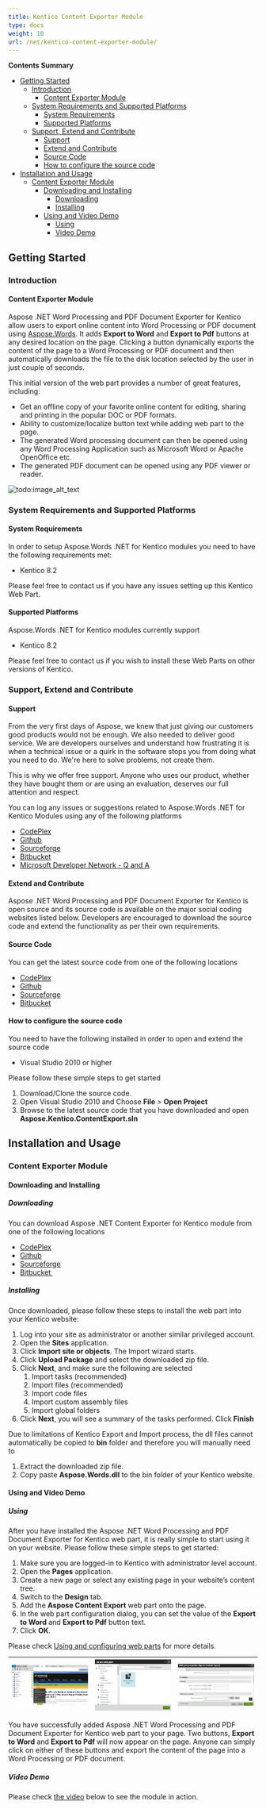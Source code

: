 ```yaml
---
title: Kentico Content Exporter Module
type: docs
weight: 10
url: /net/kentico-content-exporter-module/
---
```


**Contents Summary**

- [Getting Started](#KenticoContentExporterModule-GettingStarted) 
  - [Introduction](#KenticoContentExporterModule-Introduction) 
    - [Content Exporter Module](#KenticoContentExporterModule-ContentExporterModule)
  - [System Requirements and Supported Platforms](#KenticoContentExporterModule-SystemRequirementsandSupportedPlatforms) 
    - [System Requirements](#KenticoContentExporterModule-SystemRequirements)
    - [Supported Platforms](#KenticoContentExporterModule-SupportedPlatforms)
  - [Support, Extend and Contribute](#KenticoContentExporterModule-Support,ExtendandContribute) 
    - [Support](#KenticoContentExporterModule-Support)
    - [Extend and Contribute](#KenticoContentExporterModule-ExtendandContribute)
    - [Source Code](#KenticoContentExporterModule-SourceCode)
    - [How to configure the source code](#KenticoContentExporterModule-Howtoconfigurethesourcecode)
- [Installation and Usage](#KenticoContentExporterModule-InstallationandUsage) 
  - [Content Exporter Module](#KenticoContentExporterModule-ContentExporterModule.1) 
    - [Downloading and Installing](#KenticoContentExporterModule-DownloadingandInstalling) 
      - [Downloading](#KenticoContentExporterModule-Downloading)
      - [Installing](#KenticoContentExporterModule-Installing)
    - [Using and Video Demo](#KenticoContentExporterModule-UsingandVideoDemo) 
      - [Using](#KenticoContentExporterModule-Using)
      - [Video Demo](#KenticoContentExporterModule-VideoDemo)

## **Getting Started**

### **Introduction**

#### **Content Exporter Module**

Aspose .NET Word Processing and PDF Document Exporter for Kentico allow users to export online content into Word Processing or PDF document using [Aspose.Words](http://www.aspose.com/word-component-suite.aspx). It adds **Export to Word** and **Export to Pdf** buttons at any desired location on the page. Clicking a button dynamically exports the content of the page to a Word Processing or PDF document and then automatically downloads the file to the disk location selected by the user in just couple of seconds.

This initial version of the web part provides a number of great features, including:

- Get an offline copy of your favorite online content for editing, sharing and printing in the popular DOC or PDF formats.
- Ability to customize/localize button text while adding web part to the page.
- The generated Word processing document can then be opened using any Word Processing Application such as Microsoft Word or Apache OpenOffice etc.
- The generated PDF document can be opened using any PDF viewer or reader.

![todo:image_alt_text](http://www.aspose.com/blogs/wp-content/uploads/2015/02/Aspose-.NET-Word-Processing-and-PDF-Document-Exporter-for-Kentico.png)

### **System Requirements and Supported Platforms**

#### **System Requirements**

In order to setup Aspose.Words .NET for Kentico modules you need to have the following requirements met:

- Kentico 8.2

Please feel free to contact us if you have any issues setting up this Kentico Web Part.

#### **Supported Platforms**

Aspose.Words .NET for Kentico modules currently support

- Kentico 8.2

Please feel free to contact us if you wish to install these Web Parts on other versions of Kentico.

### **Support, Extend and Contribute**

#### **Support**

From the very first days of Aspose, we knew that just giving our customers good products would not be enough. We also needed to deliver good service. We are developers ourselves and understand how frustrating it is when a technical issue or a quirk in the software stops you from doing what you need to do. We're here to solve problems, not create them.

This is why we offer free support. Anyone who uses our product, whether they have bought them or are using an evaluation, deserves our full attention and respect.

You can log any issues or suggestions related to Aspose.Words .NET for Kentico Modules using any of the following platforms

- [CodePlex ](https://asposekentico.codeplex.com/workitem/list/basic)
- [Github ](https://github.com/asposemarketplace/Aspose_for_Kentico/issues)
- [Sourceforge ](https://sourceforge.net/p/asposekentico/tickets/)
- [Bitbucket ](https://bitbucket.org/asposemarketplace/aspose-for-kentico/issues?status=new&status=open)
- [Microsoft Developer Network - Q and A ](https://code.msdn.microsoft.com/Aspose-NET-Word-Processing-5248fcd7/view/Discussions#content)

#### **Extend and Contribute**

Aspose .NET Word Processing and PDF Document Exporter for Kentico is open source and its source code is available on the major social coding websites listed below. Developers are encouraged to download the source code and extend the functionality as per their own requirements.

#### **Source Code**

You can get the latest source code from one of the following locations

- [CodePlex ](https://asposekentico.codeplex.com/SourceControl/latest)
- [Github ](https://github.com/asposemarketplace/Aspose_for_Kentico)
- [Sourceforge ](https://sourceforge.net/p/asposekentico/code/ci/master/tree/)
- [Bitbucket ](https://bitbucket.org/asposemarketplace/aspose-for-kentico/src)

#### **How to configure the source code**

You need to have the following installed in order to open and extend the source code

- Visual Studio 2010 or higher

Please follow these simple steps to get started

1. Download/Clone the source code.
1. Open Visual Studio 2010 and Choose **File** > **Open Project**
1. Browse to the latest source code that you have downloaded and open **Aspose.Kentico.ContentExport.sln**

## **Installation and Usage**

### **Content Exporter Module**

#### **Downloading and Installing**

##### **Downloading**

You can download Aspose .NET Content Exporter for Kentico module from one of the following locations

- [CodePlex](https://asposekentico.codeplex.com/releases)
- [Github ](https://github.com/asposemarketplace/Aspose_for_Kentico/releases)
- [Sourceforge ](https://sourceforge.net/projects/asposekentico/files/)
- [Bitbucket ](https://bitbucket.org/asposemarketplace/aspose-for-kentico/downloads)

##### **Installing**

Once downloaded, please follow these steps to install the web part into your Kentico website:

1. Log into your site as administrator or another similar privileged account.
1. Open the **Sites** application.
1. Click **Import site or objects**. The Import wizard starts.
1. Click **Upload Package** and select the downloaded zip file.
1. Click **Next**, and make sure the following are selected
   1. Import tasks (recommended)
   1. Import files (recommended)
   1. Import code files
   1. Import custom assembly files
   1. Import global folders
1. Click **Next**, you will see a summary of the tasks performed. Click **Finish**

Due to limitations of Kentico Export and Import process, the dll files cannot automatically be copied to **bin** folder and therefore you will manually need to

1. Extract the downloaded zip file.
1. Copy paste **Aspose.Words.dll** to the bin folder of your Kentico website.

#### **Using and Video Demo**

##### **Using**

After you have installed the Aspose .NET Word Processing and PDF Document Exporter for Kentico web part, it is really simple to start using it on your website. Please follow these simple steps to get started:

1. Make sure you are logged-in to Kentico with administrator level account.
1. Open the **Pages** application.
1. Create a new page or select any existing page in your website’s content tree.
1. Switch to the **Design** tab.
1. Add the **Aspose Content Export** web part onto the page.
1. In the web part configuration dialog, you can set the value of the **Export to Word** and **Export to Pdf** button text.
1. Click **OK**.

Please check [Using and configuring web parts](https://docs.kentico.com/display/K8/Using+and+configuring+web+parts) for more details. 


|![todo:image_alt_text](kentico-content-exporter-module_1)|![todo:image_alt_text](kentico-content-exporter-module_2)|![todo:image_alt_text](kentico-content-exporter-module_3)|
| :- | :- | :- |

You have successfully added Aspose .NET Word Processing and PDF Document Exporter for Kentico web part to your page. Two buttons, **Export to Word** and **Export to Pdf** will now appear on the page. Anyone can simply click on either of these buttons and export the content of the page into a Word Processing or PDF document.

##### **Video Demo**

Please check [the video](https://www.youtube.com/watch?v=hQ5WymCWANA) below to see the module in action.
